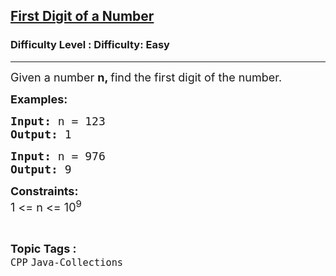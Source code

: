 <h2><a href="https://www.geeksforgeeks.org/problems/first-digit-of-a-number/1?page=1&status=unsolved&sortBy=accuracy">First Digit of a Number</a></h2><h3>Difficulty Level : Difficulty: Easy</h3><hr><div class="problems_problem_content__Xm_eO"><p><span style="font-size: 18px;">Given a number <strong>n, </strong>find the first digit of the number.</span></p>
<p><span style="font-size: 18px;"><strong>Examples:</strong></span></p>
<pre><span style="font-size: 18px;"><strong>Input: </strong>n = 123
<strong>Output: </strong>1
</span></pre>
<pre><span style="font-size: 18px;"><strong>Input: </strong>n = 976
<strong>Output: </strong>9</span></pre>
<p><span style="font-size: 18px;"><strong>Constraints:</strong><br>1 &lt;= n &lt;= 10<sup>9</sup></span></p></div><br><p><span style=font-size:18px><strong>Topic Tags : </strong><br><code>CPP</code>&nbsp;<code>Java-Collections</code>&nbsp;